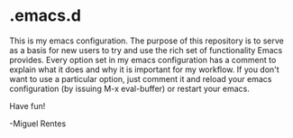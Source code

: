 # .emacs.d

This is my emacs configuration.
The purpose of this repository is to serve as a basis for new users to try and use the rich set of functionality Emacs provides.
Every option set in my emacs configuration has a comment to explain what it does and why it is important for my workflow. If you don't want to use a particular option, just comment it and reload your emacs configuration (by issuing M-x eval-buffer) or restart your emacs.

Have fun!

-Miguel Rentes
